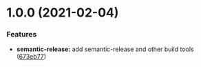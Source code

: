 # 1.0.0 (2021-02-04)


### Features

* **semantic-release:** add semantic-release and other build tools ([673eb77](https://github.com/orioro/node-tree-source-nodes/commit/673eb770687d763a8a48097bd956707f5196a1fb))
